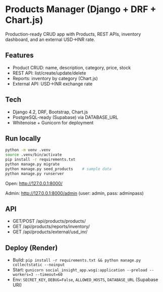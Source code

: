 # Products Manager (Django + DRF + Chart.js)

Production-ready CRUD app with Products, REST APIs, inventory dashboard, and an external USD→INR rate.

## Features
- Product CRUD: name, description, category, price, stock
- REST API: list/create/update/delete
- Reports: inventory by category (Chart.js)
- External API: USD→INR exchange rate

## Tech
- Django 4.2, DRF, Bootstrap, Chart.js
- PostgreSQL-ready (Supabase) via DATABASE_URL
- Whitenoise + Gunicorn for deployment

## Run locally
```bash
python -m venv .venv
source .venv/bin/activate
pip install -r requirements.txt
python manage.py migrate
python manage.py seed_products    # sample data
python manage.py runserver
```
Open: http://127.0.0.1:8000/

Admin: http://127.0.0.1:8000/admin (user: admin, pass: adminpass)

## API
- GET/POST /api/products/products/
- GET /api/products/reports/inventory/
- GET /api/products/external/usd_inr/

## Deploy (Render)
- Build: `pip install -r requirements.txt && python manage.py collectstatic --noinput`
- Start: `gunicorn social_insight_app.wsgi:application --preload --workers=3 --timeout=60`
- Env: `SECRET_KEY`, `DEBUG=False`, `ALLOWED_HOSTS`, `DATABASE_URL` (Supabase URI)
